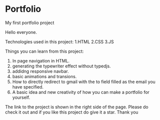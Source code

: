 # Portfolio
My first portfolio project

Hello everyone. 

Technologies used in this project:
1.HTML
2.CSS
3.JS

Things you can learn from this project:
1. In page navigation in HTML.
2. generating the typewriter effect without typedjs.
3. addidng responsive navbar.
4. basic animations and transions.
5. How to directly redirect to gmail with the to field filled as the email you have specified.
6. A basic idea and new creativity of how you can make a portfolio for yourself.

The link to the project is shown in the right side of the page. Please do check it out and if you like this project do give it a star. Thank you
